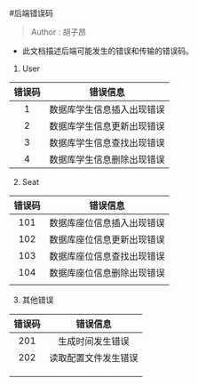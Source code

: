 #后端错误码

> Author : 胡子昂

- 此文档描述后端可能发生的错误和传输的错误码。

1. User

| 错误码 |          错误信息          |
| :----: | :------------------------: |
|   1    | 数据库学生信息插入出现错误 |
|   2    | 数据库学生信息更新出现错误 |
|   3    | 数据库学生信息查找出现错误 |
|   4    | 数据库学生信息删除出现错误 |

2. Seat


| 错误码 |          错误信息          |
| :----: | :------------------------: |
|  101   | 数据库座位信息插入出现错误 |
|  102   | 数据库座位信息更新出现错误 |
|  103   | 数据库座位信息查找出现错误 |
|  104   | 数据库座位信息删除出现错误 |
|        |                            |

3. 其他错误

| 错误码 |       错误信息       |
| :----: | :------------------: |
|  201   |   生成时间发生错误   |
|  202   | 读取配置文件发生错误 |
|        |                      |
|        |                      |
|        |                      |

